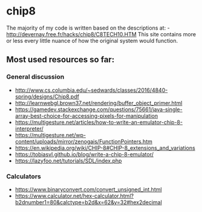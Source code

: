 # chip8

The majority of my code is written based on the descriptions at:
-http://devernay.free.fr/hacks/chip8/C8TECH10.HTM
This site contains more or less every little nuance of how the original
system would function.
## Most used resources so far:
### General discussion
 * <http://www.cs.columbia.edu/~sedwards/classes/2016/4840-spring/designs/Chip8.pdf>
 * <http://learnwebgl.brown37.net/rendering/buffer_object_primer.html>
 * <https://gamedev.stackexchange.com/questions/75661/java-single-array-best-choice-for-accessing-pixels-for-manipulation>
 * <https://multigesture.net/articles/how-to-write-an-emulator-chip-8-interpreter/>
 * <https://multigesture.net/wp-content/uploads/mirror/zenogais/FunctionPointers.htm>
 * <https://en.wikipedia.org/wiki/CHIP-8#CHIP-8_extensions_and_variations>
 * <https://tobiasvl.github.io/blog/write-a-chip-8-emulator/>
 * <https://lazyfoo.net/tutorials/SDL/index.php>
### Calculators
 * https://www.binaryconvert.com/convert_unsigned_int.html
 * https://www.calculator.net/hex-calculator.html?b2dnumber1=80&calctype=b2d&x=62&y=32#hex2decimal
